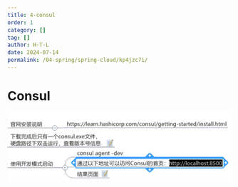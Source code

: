 ```yaml
---
title: 4-consul
order: 1
category: []
tag: []
author: H·T·L
date: 2024-07-14
permalink: /04-spring/spring-cloud/kp4jzc7i/
---
```

# Consul

![image-20210402212927829](img/image-20210402212927829.png)

